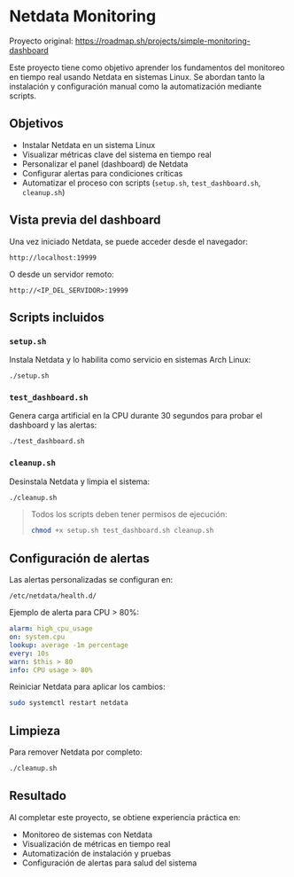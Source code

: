 # Netdata Monitoring

Proyecto original: https://roadmap.sh/projects/simple-monitoring-dashboard

Este proyecto tiene como objetivo aprender los fundamentos del monitoreo en tiempo real usando Netdata en sistemas Linux. Se abordan tanto la instalación y configuración manual como la automatización mediante scripts.

## Objetivos

- Instalar Netdata en un sistema Linux
- Visualizar métricas clave del sistema en tiempo real
- Personalizar el panel (dashboard) de Netdata
- Configurar alertas para condiciones críticas
- Automatizar el proceso con scripts (`setup.sh`, `test_dashboard.sh`, `cleanup.sh`)

## Vista previa del dashboard

Una vez iniciado Netdata, se puede acceder desde el navegador:

```
http://localhost:19999
```

O desde un servidor remoto:

```
http://<IP_DEL_SERVIDOR>:19999
```

## Scripts incluidos

### `setup.sh`

Instala Netdata y lo habilita como servicio en sistemas Arch Linux:

```bash
./setup.sh
```

### `test_dashboard.sh`

Genera carga artificial en la CPU durante 30 segundos para probar el dashboard y las alertas:

```bash
./test_dashboard.sh
```

### `cleanup.sh`

Desinstala Netdata y limpia el sistema:

```bash
./cleanup.sh
```

> Todos los scripts deben tener permisos de ejecución:
> 
> ```bash
> chmod +x setup.sh test_dashboard.sh cleanup.sh
> ```

## Configuración de alertas

Las alertas personalizadas se configuran en:

```
/etc/netdata/health.d/
```

Ejemplo de alerta para CPU > 80%:

```yaml
alarm: high_cpu_usage
on: system.cpu
lookup: average -1m percentage
every: 10s
warn: $this > 80
info: CPU usage > 80%
```

Reiniciar Netdata para aplicar los cambios:

```bash
sudo systemctl restart netdata
```

## Limpieza

Para remover Netdata por completo:

```bash
./cleanup.sh
```

## Resultado

Al completar este proyecto, se obtiene experiencia práctica en:

- Monitoreo de sistemas con Netdata
- Visualización de métricas en tiempo real
- Automatización de instalación y pruebas
- Configuración de alertas para salud del sistema
